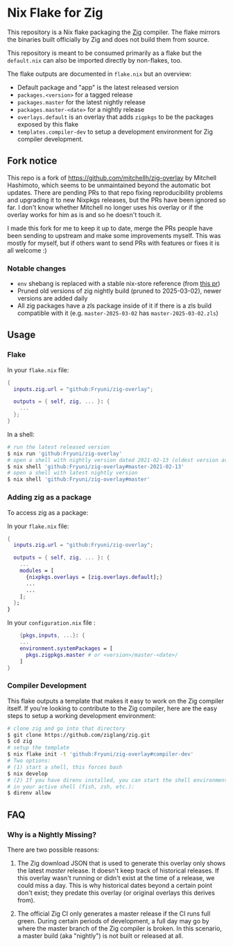 # Nix Flake for Zig

This repository is a Nix flake packaging the [Zig](https://ziglang.org)
compiler. The flake mirrors the binaries built officially by Zig and
does not build them from source.

This repository is meant to be consumed primarily as a flake but the
`default.nix` can also be imported directly by non-flakes, too.

The flake outputs are documented in `flake.nix` but an overview:

- Default package and "app" is the latest released version
- `packages.<version>` for a tagged release
- `packages.master` for the latest nightly release
- `packages.master-<date>` for a nightly release
- `overlays.default` is an overlay that adds `zigpkgs` to be the packages
  exposed by this flake
- `templates.compiler-dev` to setup a development environment for Zig
  compiler development.

## Fork notice

This repo is a fork of https://github.com/mitchellh/zig-overlay by Mitchell Hashimoto, which seems to be unmaintained beyond the automatic bot updates.
There are pending PRs to that repo fixing reproducibility problems and upgrading it to new Nixpkgs releases, but the PRs have been ignored so far.
I don't know whether Mitchell no longer uses his overlay or if the overlay works for him as is and so he doesn't touch it.

I made this fork for me to keep it up to date, merge the PRs people have been sending to upstream and make some improvements myself.
This was mostly for myself, but if others want to send PRs with features or fixes it is all welcome :)

### Notable changes

- `env` shebang is replaced with a stable nix-store reference (from [this pr](https://github.com/mitchellh/zig-overlay/pull/62))
- Pruned old versions of zig nightly build (pruned to 2025-03-02), newer versions are added daily
- All zig packages have a zls package inside of it if there is a zls build compatible with it (e.g. `master-2025-03-02` has `master-2025-03-02.zls`)

## Usage

### Flake

In your `flake.nix` file:

```nix
{
  inputs.zig.url = "github:Fryuni/zig-overlay";

  outputs = { self, zig, ... }: {
    ...
  };
}
```

In a shell:

```sh
# run the latest released version
$ nix run 'github:Fryuni/zig-overlay'
# open a shell with nightly version dated 2021-02-13 (oldest version available)
$ nix shell 'github:Fryuni/zig-overlay#master-2021-02-13'
# open a shell with latest nightly version
$ nix shell 'github:Fryuni/zig-overlay#master'
```

### Adding zig as a package

To access zig as a package:

In your `flake.nix` file:

```nix
{
  inputs.zig.url = "github:Fryuni/zig-overlay";

  outputs = { self, zig, ... }: {
    ...
    modules = [
      {nixpkgs.overlays = [zig.overlays.default];}
      ...
      ...
    ];
  };
}
```

In your `configuration.nix` file :

```nix
    {pkgs,inputs, ...}: {
    ...
    environment.systemPackages = [
      pkgs.zigpkgs.master # or <version>/master-<date>/
    ]
}
```

### Compiler Development

This flake outputs a template that makes it easy to work on the Zig
compiler itself. If you're looking to contribute to the Zig compiler,
here are the easy steps to setup a working development environment:

```sh
# clone zig and go into that directory
$ git clone https://github.com/ziglang/zig.git
$ cd zig
# setup the template
$ nix flake init -t 'github:Fryuni/zig-overlay#compiler-dev'
# Two options:
# (1) start a shell, this forces bash
$ nix develop
# (2) If you have direnv installed, you can start the shell environment
# in your active shell (fish, zsh, etc.):
$ direnv allow
```

## FAQ

### Why is a Nightly Missing?

There are two possible reasons:

1. The Zig download JSON that is used to generate this overlay only shows
   the latest _master_ release. It doesn't keep track of historical releases.
   If this overlay wasn't running or didn't exist at the time of a release,
   we could miss a day. This is why historical dates beyond a certain point
   don't exist; they predate this overlay (or original overlays this derives
   from).

2. The official Zig CI only generates a master release if the CI runs
   full green. During certain periods of development, a full day may go by
   where the master branch of the Zig compiler is broken. In this scenario,
   a master build (aka "nightly") is not built or released at all.
